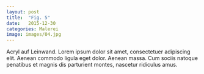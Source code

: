 ```yaml
---
layout: post
title:  "Fig. 5"
date:   2015-12-30
categories: Malerei
image: images/04.jpg
---
```

Acryl auf Leinwand.
Lorem ipsum dolor sit amet, consectetuer adipiscing elit. Aenean commodo ligula eget dolor. Aenean massa. Cum sociis natoque penatibus et magnis dis parturient montes, nascetur ridiculus amus.